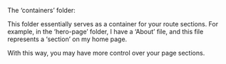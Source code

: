 The ‘containers’ folder:

This folder essentially serves as a container for your route sections. For example, in the ‘hero-page’ folder, I have a ‘About’ file, and this file represents a ‘section’ on my home page.

With this way, you may have more control over your page sections.
